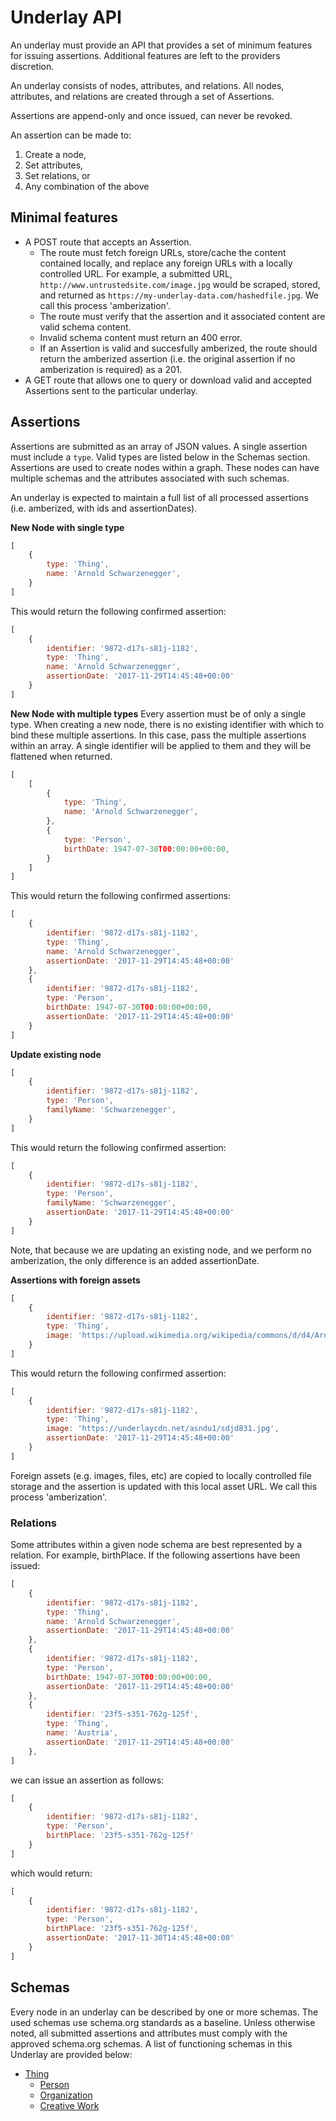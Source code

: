 # Underlay API

An underlay must provide an API that provides a set of minimum features for issuing assertions. Additional features are left to the providers discretion.

An underlay consists of nodes, attributes, and relations. All nodes, attributes, and relations are created through a set of Assertions.

Assertions are append-only and once issued, can never be revoked.

An assertion can be made to:
1. Create a node,
2. Set attributes,
3. Set relations, or
4. Any combination of the above


## Minimal features
- A POST route that accepts an Assertion.
	- The route must fetch foreign URLs, store/cache the content contained locally, and replace any foreign URLs with a locally controlled URL. For example, a submitted URL, `http://www.untrustedsite.com/image.jpg` would be scraped, stored, and returned as `https://my-underlay-data.com/hashedfile.jpg`. We call this process 'amberization'.
	- The route must verify that the assertion and it associated content are valid schema content.
	- Invalid schema content must return an 400 error.
	- If an Assertion is valid and succesfully amberized, the route should return the amberized assertion (i.e. the original assertion if no amberization is required) as a 201.
- A GET route that allows one to query or download valid and accepted Assertions sent to the particular underlay.

## Assertions
Assertions are submitted as an array of JSON values. A single assertion must include a `type`. Valid types are listed below in the Schemas section. Assertions are used to create nodes within a graph. These nodes can have multiple schemas and the attributes associated with such schemas.

An underlay is expected to maintain a full list of all processed assertions (i.e. amberized, with ids and assertionDates).

**New Node with single type**
```javascript
[
	{
		type: 'Thing',
		name: 'Arnold Schwarzenegger',
	}
]
```
This would return the following confirmed assertion:
```javascript
[
	{
		identifier: '9872-d17s-s81j-1182',
		type: 'Thing',
		name: 'Arnold Schwarzenegger',
		assertionDate: '2017-11-29T14:45:48+00:00'
	}
]
```

**New Node with multiple types**
Every assertion must be of only a single type. When creating a new node, there is no existing identifier with which to bind these multiple assertions. In this case, pass the multiple assertions within an array. A single identifier will be applied to them and they will be flattened when returned.
```javascript
[
	[
		{
			type: 'Thing',
			name: 'Arnold Schwarzenegger',
		},
		{
			type: 'Person',
			birthDate: 1947-07-30T00:00:00+00:00,
		}
	]
]
```
This would return the following confirmed assertions:
```javascript
[
	{
		identifier: '9872-d17s-s81j-1182',
		type: 'Thing',
		name: 'Arnold Schwarzenegger',
		assertionDate: '2017-11-29T14:45:48+00:00'
	},
	{
		identifier: '9872-d17s-s81j-1182',
		type: 'Person',
		birthDate: 1947-07-30T00:00:00+00:00,
		assertionDate: '2017-11-29T14:45:48+00:00'
	}
]
```
**Update existing node**
```javascript
[
	{
		identifier: '9872-d17s-s81j-1182',
		type: 'Person',
		familyName: 'Schwarzenegger',
	}
]
```
This would return the following confirmed assertion:
```javascript
[
	{
		identifier: '9872-d17s-s81j-1182',
		type: 'Person',
		familyName: 'Schwarzenegger',
		assertionDate: '2017-11-29T14:45:48+00:00'
	}
]
```
Note, that because we are updating an existing node, and we perform no amberization, the only difference is an added assertionDate.

**Assertions with foreign assets**
```javascript
[
	{
		identifier: '9872-d17s-s81j-1182',
		type: 'Thing',
		image: 'https://upload.wikimedia.org/wikipedia/commons/d/d4/Arnold_Schwarzenegger_February_2015.jpg',
	}
]
```
This would return the following confirmed assertion:
```javascript
[
	{
		identifier: '9872-d17s-s81j-1182',
		type: 'Thing',
		image: 'https://underlaycdn.net/asndu1/sdjd831.jpg',
		assertionDate: '2017-11-29T14:45:48+00:00'
	}
]
```
Foreign assets (e.g. images, files, etc) are copied to locally controlled file storage and the assertion is updated with this local asset URL. We call this process 'amberization'. 

### Relations
Some attributes within a given node schema are best represented by a relation. For example, birthPlace. If the following assertions have been issued:
```javascript
[
	{
		identifier: '9872-d17s-s81j-1182',
		type: 'Thing',
		name: 'Arnold Schwarzenegger',
		assertionDate: '2017-11-29T14:45:48+00:00'
	},
	{
		identifier: '9872-d17s-s81j-1182',
		type: 'Person',
		birthDate: 1947-07-30T00:00:00+00:00,
		assertionDate: '2017-11-29T14:45:48+00:00'
	},
	{
		identifier: '23f5-s351-762g-125f',
		type: 'Thing',
		name: 'Austria',
		assertionDate: '2017-11-29T14:45:48+00:00'
	},
]
```
we can issue an assertion as follows:
```javascript
[
	{
		identifier: '9872-d17s-s81j-1182',
		type: 'Person',
		birthPlace: '23f5-s351-762g-125f'
	}
]
```
which would return:
```javascript
[
	{
		identifier: '9872-d17s-s81j-1182',
		type: 'Person',
		birthPlace: '23f5-s351-762g-125f',
		assertionDate: '2017-11-30T14:45:48+00:00'
	}
]
```

## Schemas

Every node in an underlay can be described by one or more schemas. The used schemas use schema.org standards as a baseline. Unless otherwise noted, all submitted assertions and attributes must comply with the approved schema.org schemas. A list of functioning schemas in this Underlay are provided below:

- [Thing](/schemas/Thing.js)
	- [Person](/schemas/Person.js)
	- [Organization](/schemas/Organization.js)
	- [Creative Work](/schemas/Creative.js)
